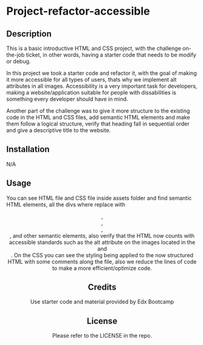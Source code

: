 # Project-refactor-accessible

## Description
This is a basic introductive HTML and CSS project, with the challenge on-the-job ticket, in other words, having a starter code that needs to be modify or debug.

 In this project we took a starter code and refactor it, with the goal of making it more accessible for all types of users, thats why we implement alt attributes in all images. Accessibility is a very important task for developers, making a website/application suitable for people with dissabilities is something every developer should have in mind.

 Another part of the challenge was to give it more structure to the existing code in the HTML and CSS files, add semantic HTML elements and make them follow a logical structure, verify that heading fall in sequential order and give a descriptive title to the website.   

## Installation

N/A

## Usage

You can see HTML file and CSS file inside assets folder and find semantic HTML elements, all the divs where replace with <header>, <section>, <nav>, <footer>, and other semantic elements, also verify that the HTML now counts with accessible standards such as the alt attribute on the images located in the <main> and <aside>.
On the CSS you can see the styling being applied to the now structured HTML with some comments along the file, also we reduce the lines of code to make a more efficient/optimize code. 


## Credits

Use starter code and material provided by Edx Bootcamp

## License

Please refer to the LICENSE in the repo.

